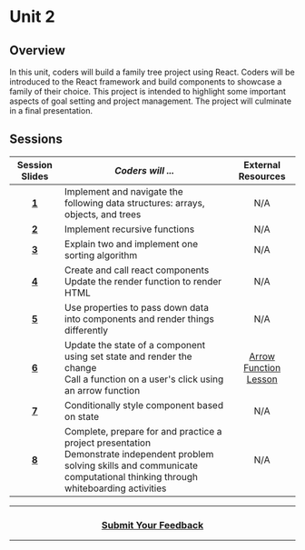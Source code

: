 # Unit 2

## Overview
In this unit, coders will build a family tree project using React. Coders will be introduced to the React framework and build components to showcase a family of their choice. This project is intended to highlight some important aspects of goal setting and project management. The project will culminate in a final presentation.

## Sessions 
|Session Slides|*Coders will ...*|External Resources
|:-------:|-------|:-------:|
|[**1**](https://drive.google.com/open?id=14xgKg71PC-gIojaZNy5-BwrN-_G4pymGLheLhv8F1Fw)|Implement and navigate the following data structures: arrays, objects, and trees|N/A| 
|[**2**](https://docs.google.com/presentation/d/1cP_uyQXvJ3t8mqJZbx2vPIg2SVbojLSPAWjsTzLzT84/edit)|Implement recursive functions|N/A|
|[**3**](https://docs.google.com/presentation/d/1uUB_qY_Qhl-0-4rRyJC-5a740hnrxcv1E9yIjF1p95s/edit#slide=id.g5fd9563d16_0_113)|Explain two and implement one sorting algorithm|N/A|
|[**4**](https://docs.google.com/presentation/d/1MQQNm0dUMQ_gdtauZyAhN9K5R0S-kee26ly5YvzfELk/edit#slide=id.g5f1efa827f_0_225)|Create and call react components<br>Update the render function to render HTML|N/A| 
|[**5**](https://drive.google.com/open?id=1D3rCeIr8sSVSiHK1jSKA_79VwFmpaqe95IaJpGPU59o)|Use properties to pass down data into components and render things differently|N/A| 
|[**6**](https://drive.google.com/open?id=1vEKOnDppMLKse3JDd4tBmbEVdAHN8PHYqoQwWhRpY9s)|Update the state of a component using set state and render the change<br>Call a function on a user's click using an arrow function</li>|[Arrow Function Lesson](https://docs.google.com/presentation/d/1KcmXYH-QY19hK8DbBRQlz_1mahD58p8Z751gWKHIPzM/edit#slide=id.g33f7eeb6f5_0_50)| 
|[**7**](https://drive.google.com/open?id=1Y27b_B9kXCnUaVQBVVHF-au6hNCONndLiQyhreaFf6s)|Conditionally style component based on state|N/A| 
|[**8**](https://docs.google.com/presentation/d/1COEplIXfVnRwJaeRtkA0zPuP45hhnh0iluTVK27UiWI/edit#slide=id.g4690b36c34_0_129)|Complete, prepare for and practice a project presentation<br>Demonstrate independent problem solving skills and communicate computational thinking through whiteboarding activities</li>|N/A| 

----
<h3 align="center"><a href="https://docs.google.com/forms/d/e/1FAIpQLSeLpI-m6UKvIxk97F8R1iidFRaYXJ3dfcUuIjx2Pz0WMfO1SA/viewform">Submit Your Feedback</a>  </h3>

----
